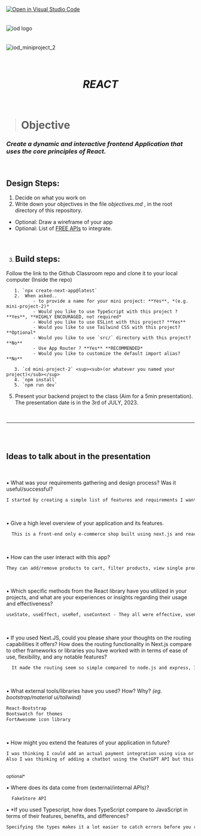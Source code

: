 [![Open in Visual Studio Code](https://classroom.github.com/assets/open-in-vscode-718a45dd9cf7e7f842a935f5ebbe5719a5e09af4491e668f4dbf3b35d5cca122.svg)](https://classroom.github.com/online_ide?assignment_repo_id=11326299&assignment_repo_type=AssignmentRepo)
</br></br></br>
![iod logo](https://x4w8f4y8.rocketcdn.me/wp-content/uploads/2020/05/iod_h_tp_white_c.png)
</br></br></br>
![iod_miniproject_2](https://i.ibb.co/GQrydxK/Screenshot-2023-06-07-at-8-41-59-PM.png)
</br></br></br>

<div align="center">

# *REACT*

</div>


</br>

> # Objective


### *Create a dynamic and interactive frontend Application that uses the core principles of React.*

<br>

## Design Steps:

1. Decide on what you work on
2. Write down your objectives in the file *objectives.md* , in the root directory of this repository.

- Optional: Draw a wireframe of your app
- Optional: List of [FREE APIs](https://docs.google.com/spreadsheets/d/15iDpjqyBkSse9wcN7vvQvORBvX8P_ivAjm-iKXp776Y/edit#gid=0) to integrate.

<br>

3. ## Build steps:

Follow the link to the Github Classroom repo and clone it to your local computer
(Inside the repo)

       1. `npx create-next-app@latest`
       2.  When asked..
              - to provide a name for your mini project: **Yes**, *(e.g. mini-project-2)*
              - Would you like to use TypeScript with this project ? **Yes**, **HIGHLY ENCOURAGED, not required*
              - Would you like to use ESLint with this project? **Yes**
              - Would you like to use Tailwind CSS with this project? **Optional*
              - Would you like to use `src/` directory with this project? **No**
              - Use App Router ? **Yes** **RECOMMENDED*
              - Would you like to customize the default import alias? **No**

       3. `cd mini-project-2` <sup><sub>(or whatever you named your project)</sub></sup>
       4. `npm install`
       5. `npm run dev`

5. Present your backend project to the class (Aim for a 5min presentation). The presentation date is in the 3rd of JULY, 2023.

<br>

<hr>

<br><br>

## Ideas to talk about in the presentation


<br/>

▪ What was your requirements gathering and design process? Was it useful/successful?
   ```md
   I started by creating a simple list of features and requirements I wanted for my e-commerce store, I had a pretty good idea of what I wanted to build so I didn't use figma and went straight into it. I also had a to do list that I'd write things to fix or add soon as I had the thought
   ```

</br>

▪ Give a high level overview of your application and its features.
 ```md
   This is a front-end only e-commerce shop built using next.js and react, I've got a lot of features such as filtering products by search, category and price, adding products to cart, saving cart state across pages, product detailed page, home page, about page, checkout page, pagination, responsive design and styling.
 ```


</br>

▪ How can the user interact with this app?
 ```md
They can add/remove products to cart, filter products, view single products in more detail, enter payment / shipping information on the checkout page etc.
 ```

</br>

▪ Which specific methods from the React library have you utilized in your projects, and what are your experiences or insights regarding their usage and effectiveness?
 ```md
useState, useEffect, useRef, useContext - They all were effective, useContext I struggled with but once I got worked was able to share the cart state across all pages
```

</br>

▪ If you used Next.JS, could you please share your thoughts on the routing capabilities it offers? How does the routing functionality in Next.js compare to other frameworks or libraries you have worked with in terms of ease of use, flexibility, and any notable features?
 ```md
   It made the routing seem so simple compared to node.js and express, I really like the routing capability of next.js
```

</br>

▪ What external tools/libraries have you used? How? Why?
*(eg. bootstrap/material ui/tailwind)*
 ```md
React-Bootstrap
Bootswatch for themes
FortAwesome icon library 
 ```

</br>

▪ How might you extend the features of your application in future?
 ```md
 I was thinking I could add an actual payment integration using visa or paypal, this requires a backend. User login to add reviews to products and add items to wishlist
 Also I was thinking of adding a chatbot using the ChatGPT API but this also required a back end
 ```

 </br>

<div>
<sup>optional*</sup>
</div>

▪ Where does its data come from (external/internal APIs)?


 ```md
   FakeStore API
 ```


▪ *If you used Typescript, how does TypeScript compare to JavaScript in terms of their features, benefits, and differences?


 ```md
Specifying the types makes it a lot easier to catch errors before you run the code, it seems like a more detailed and complete version of javascript to me 
 ```

</br></br></br></br></br>


